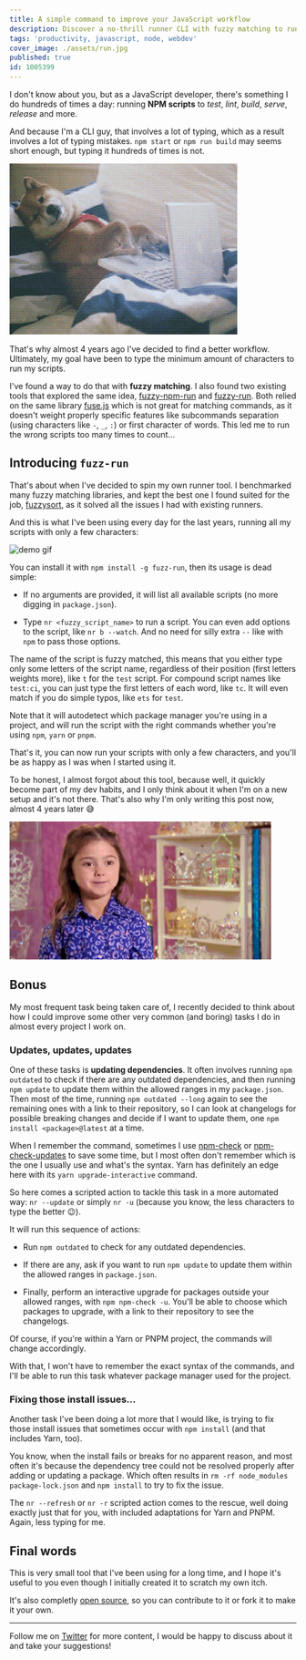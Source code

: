 ```yaml
---
title: A simple command to improve your JavaScript workflow
description: Discover a no-thrill runner CLI with fuzzy matching to run all your Node.js tasks by typing less.
tags: 'productivity, javascript, node, webdev'
cover_image: ./assets/run.jpg
published: true
id: 1005399
---
```


I don't know about you, but as a JavaScript developer, there's something I do hundreds of times a day: running **NPM scripts** to *test*, *lint*, *build*, *serve*, *release* and more.

And because I'm a CLI guy, that involves a lot of typing, which as a result involves a lot of typing mistakes. `npm start` or `npm run build` may seems short enough, but typing it hundreds of times is not.

![bored dog typing](./assets/bored.gif)

That's why almost 4 years ago I've decided to find a better workflow. Ultimately, my goal have been to type the minimum amount of characters to run my scripts.

I've found a way to do that with **fuzzy matching**. I also found two existing tools that explored the same idea, [fuzzy-npm-run](https://www.npmjs.com/package/fuzzy-npm-run) and [fuzzy-run](https://www.npmjs.com/package/fuzzy-run). Both relied on the same library [fuse.js](http://fusejs.io) which is not great for matching commands, as it doesn't weight properly specific features like subcommands separation (using characters like `-`, `_`, `:`) or first character of words. This led me to run the wrong scripts too many times to count...

## Introducing `fuzz-run`

That's about when I've decided to spin my own runner tool. I benchmarked many fuzzy matching libraries, and kept the best one I found suited for the job, [fuzzysort](https://www.npmjs.com/package/fuzzysort), as it solved all the issues I had with existing runners.

And this is what I've been using every day for the last years, running all my scripts with only a few characters:

![demo gif](https://user-images.githubusercontent.com/593151/156170977-c9cfa19f-40a2-40b5-8c17-23180fbbc79a.gif)

You can install it with `npm install -g fuzz-run`, then its usage is dead simple:
- If no arguments are provided, it will list all available scripts (no more digging in `package.json`).

- Type `nr <fuzzy_script_name>` to run a script. You can even add options to the script, like `nr b --watch`. And no need for silly extra `--` like with `npm` to pass those options.

The name of the script is fuzzy matched, this means that you either type only some letters of the script name, regardless of their position (first letters weights more), like `t` for the `test` script. For compound script names like `test:ci`, you can just type the first letters of each word, like `tc`. It will even match if you do simple typos, like `ets` for `test`.

Note that it will autodetect which package manager you're using in a project, and will run the script with the right commands whether you're using `npm`, `yarn` or `pnpm`.

That's it, you can now run your scripts with only a few characters, and you'll be as happy as I was when I started using it.

To be honest, I almost forgot about this tool, because well, it quickly become part of my dev habits, and I only think about it when I'm on a new setup and it's not there. That's also why I'm only writing this post now, almost 4 years later 😅

![happy](./assets/happy.gif)

## Bonus

My most frequent task being taken care of, I recently decided to think about how I could improve some other very common (and boring) tasks I do in almost every project I work on.

### Updates, updates, updates

One of these tasks is **updating dependencies**. It often involves running `npm outdated` to check if there are any outdated dependencies, and then running `npm update` to update them within the allowed ranges in my `package.json`. Then most of the time, running `npm outdated --long` again to see the remaining ones with a link to their repository, so I can look at changelogs for possible breaking changes and decide if I want to update them, one `npm install <package>@latest` at a time.

When I remember the command, sometimes I use [npm-check](https://www.npmjs.com/package/npm-check) or [npm-check-updates](https://www.npmjs.com/package/npm-check-updates) to save some time, but I most often don't remember which is the one I usually use and what's the syntax. Yarn has definitely an edge here with its `yarn upgrade-interactive` command.

So here comes a scripted action to tackle this task in a more automated way: `nr --update` or simply `nr -u` (because you know, the less characters to type the better 😉).

It will run this sequence of actions:
- Run `npm outdated` to check for any outdated dependencies.

- If there are any, ask if you want to run `npm update` to update them within the allowed ranges in `package.json`.

- Finally, perform an interactive upgrade for packages outside your allowed ranges, with `npm npm-check -u`. You'll be able to choose which packages to upgrade, with a link to their repository to see the changelogs.

Of course, if you're within a Yarn or PNPM project, the commands will change accordingly.

With that, I won't have to remember the exact syntax of the commands, and I'll be able to run this task whatever package manager used for the project.

### Fixing those install issues...

Another task I've been doing a lot more that I would like, is trying to fix those install issues that sometimes occur with `npm install` (and that includes Yarn, too).

You know, when the install fails or breaks for no apparent reason, and most often it's because the dependency tree could not be resolved properly after adding or updating a package. Which often results in `rm -rf node_modules package-lock.json` and `npm install` to try to fix the issue.

The `nr --refresh` or `nr -r` scripted action comes to the rescue, well doing exactly just that for you, with included adaptations for Yarn and PNPM. Again, less typing for me.

## Final words

This is very small tool that I've been using for a long time, and I hope it's useful to you even though I initially created it to scratch my own itch.

It's also completly [open source](https://github.com/sinedied/fuzz-run), so you can contribute to it or fork it to make it your own.

---

Follow me on [Twitter](http://twitter.com/sinedied) for more content, I would be happy to discuss about it and take your suggestions!
